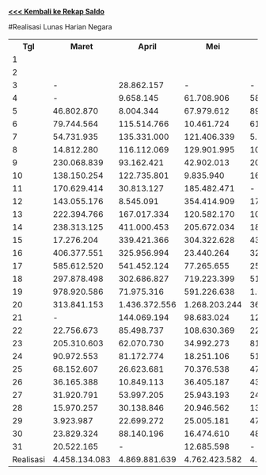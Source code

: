 **[<<< Kembali ke Rekap Saldo](https://github.com/suriawan/Area-Bali-Utara/blob/master/SaldoHarian-Negara-2015.md)**

#Realisasi Lunas Harian Negara

<table><tbody><tr><th>Tgl</th><th>Maret</th><th>April</th><th>Mei</th><th>Juni</th><th>Juli</th><th>Agustus</th><th>September</th><th>Oktober</th><th>Nopember</th></tr><tr><td>1</td><td> </td><td> </td><td> </td><td> </td><td> </td><td> </td><td> </td><td> </td><td> </td></tr><tr><td>2</td><td> </td><td> </td><td> </td><td> </td><td> </td><td> </td><td> </td><td> - </td><td> </td></tr><tr><td>3</td><td> - </td><td> 28.862.157 </td><td> - </td><td> - </td><td> </td><td> </td><td> </td><td> 2.077.123 </td><td> </td></tr><tr><td>4</td><td> - </td><td> 9.658.145 </td><td> 61.708.906 </td><td> 58.352.640 </td><td> 46.036.450 </td><td> 53.946.138 </td><td> 35.275.548 </td><td> 19.893.148 </td><td> 29.206.079 </td></tr><tr><td>5</td><td> 46.802.870 </td><td> 8.004.344 </td><td> 67.979.612 </td><td> 89.614.618 </td><td> 12.346.468 </td><td> 72.520.986 </td><td> 39.818.538 </td><td> 63.718.820 </td><td> 56.059.091 </td></tr><tr><td>6</td><td> 79.744.564 </td><td> 115.514.766 </td><td> 10.461.724 </td><td> 61.861.147 </td><td> 88.854.854 </td><td> 99.262.757 </td><td> 7.098.218 </td><td> 96.828.852 </td><td> 86.764.324 </td></tr><tr><td>7</td><td> 54.731.935 </td><td> 135.331.000 </td><td> 121.406.339 </td><td> 5.219.901 </td><td> 165.652.377 </td><td> 98.003.302 </td><td> 116.554.003 </td><td> 97.921.682 </td><td> 58.675.621 </td></tr><tr><td>8</td><td> 14.812.280 </td><td> 116.112.069 </td><td> 129.901.995 </td><td> 106.690.492 </td><td> 264.250.955 </td><td> 55.632.686 </td><td> 190.355.431 </td><td> 148.508.178 </td><td> 14.295.650 </td></tr><tr><td>9</td><td> 230.068.839 </td><td> 93.162.421 </td><td> 42.902.013 </td><td> 201.952.960 </td><td> 185.542.766 </td><td> 16.898.564 </td><td> 95.635.279 </td><td> 88.267.585 </td><td> 185.030.541 </td></tr><tr><td>10</td><td> 138.150.254 </td><td> 122.735.801 </td><td> 9.835.940 </td><td> 163.460.510 </td><td> 196.576.181 </td><td> 159.271.570 </td><td> 81.434.036 </td><td> 82.942.125 </td><td> 157.574.172 </td></tr><tr><td>11</td><td> 170.629.414 </td><td> 30.813.127 </td><td> 185.482.471 </td><td> - </td><td> 87.774.293 </td><td> 130.145.146 </td><td> 205.066.673 </td><td> 6.446.540 </td><td> 73.652.231 </td></tr><tr><td>12</td><td> 143.055.176 </td><td> 8.545.091 </td><td> 354.414.909 </td><td> 175.610.707 </td><td> 22.202.438 </td><td> 128.761.223 </td><td> 29.139.022 </td><td> 162.005.824 </td><td> 133.332.230 </td></tr><tr><td>13</td><td> 222.394.766 </td><td> 167.017.334 </td><td> 120.582.170 </td><td> 103.642.051 </td><td> 830.015.281 </td><td> 200.213.665 </td><td> 9.198.548 </td><td> 175.424.283 </td><td> 203.168.681 </td></tr><tr><td>14</td><td> 238.313.125 </td><td> 411.000.453 </td><td> 205.672.034 </td><td> 188.693.646 </td><td> 587.028.512 </td><td> 349.260.696 </td><td> 461.773.949 </td><td> 259.679.199 </td><td> 414.747.235 </td></tr><tr><td>15</td><td> 17.276.204 </td><td> 339.421.366 </td><td> 304.322.628 </td><td> 436.418.852 </td><td> 280.275.933 </td><td> 74.381.069 </td><td> 214.103.060 </td><td> 270.248.927 </td><td> 16.482.656 </td></tr><tr><td>16</td><td> 406.377.551 </td><td> 325.956.994 </td><td> 23.440.264 </td><td> 327.254.559 </td><td> 17.488.259 </td><td> 20.637.211 </td><td> 242.225.164 </td><td> 371.480.199 </td><td> 287.606.085 </td></tr><tr><td>17</td><td> 585.612.520 </td><td> 541.452.124 </td><td> 77.265.655 </td><td> 252.050.837 </td><td> 38.861.736 </td><td> 27.353.288 </td><td> 507.310.257 </td><td> 82.306.186 </td><td> 695.374.899 </td></tr><tr><td>18</td><td> 297.878.498 </td><td> 302.686.827 </td><td> 719.223.399 </td><td> 519.619.094 </td><td> 174.201.688 </td><td> 553.252.221 </td><td> 1.249.934.947 </td><td> 25.453.378 </td><td> 425.029.261 </td></tr><tr><td>19</td><td> 978.920.586 </td><td> 71.975.316 </td><td> 591.226.638 </td><td> 1.086.235.083 </td><td> 120.870.051 </td><td> 867.439.778 </td><td> 375.036.159 </td><td> 938.310.325 </td><td> 571.006.901 </td></tr><tr><td>20</td><td> 313.841.153 </td><td> 1.436.372.556 </td><td> 1.268.203.244 </td><td> 367.199.388 </td><td> 533.517.881 </td><td> 1.039.067.290 </td><td> 148.161.771 </td><td> 1.499.991.213 </td><td> 1.286.104.363 </td></tr><tr><td>21</td><td> - </td><td> 144.069.194 </td><td> 98.683.024 </td><td> 12.873.304 </td><td> 125.576.822 </td><td> 95.974.536 </td><td> 218.207.217 </td><td> 98.837.662 </td><td> 68.684.283 </td></tr><tr><td>22</td><td> 22.756.673 </td><td> 85.498.737 </td><td> 108.630.369 </td><td> 222.181.072 </td><td> 258.240.691 </td><td> 39.612.345 </td><td> 94.568.804 </td><td> 53.963.709 </td><td> 16.712.279 </td></tr><tr><td>23</td><td> 205.310.603 </td><td> 62.070.730 </td><td> 34.992.273 </td><td> 81.007.503 </td><td> 91.043.026 </td><td> 17.510.873 </td><td> 63.728.928 </td><td> 44.250.118 </td><td> 83.801.704 </td></tr><tr><td>24</td><td> 90.972.553 </td><td> 81.172.774 </td><td> 18.251.106 </td><td> 51.861.024 </td><td> 37.375.741 </td><td> 72.084.871 </td><td> 15.840.011 </td><td> 32.399.159 </td><td> 52.429.358 </td></tr><tr><td>25</td><td> 68.152.607 </td><td> 26.623.681 </td><td> 70.376.538 </td><td> 47.193.486 </td><td> 12.792.096 </td><td> 38.644.723 </td><td> 59.539.190 </td><td> 18.845.530 </td><td> 45.572.938 </td></tr><tr><td>26</td><td> 36.165.388 </td><td> 10.849.113 </td><td> 36.405.187 </td><td> 43.489.795 </td><td> 13.636.474 </td><td> 42.289.690 </td><td> 26.719.737 </td><td> 47.170.786 </td><td> 30.454.395 </td></tr><tr><td>27</td><td> 31.920.791 </td><td> 53.997.205 </td><td> 25.943.193 </td><td> 24.353.042 </td><td> 132.172.133 </td><td> 29.165.734 </td><td> 15.857.136 </td><td> 25.260.740 </td><td> 55.926.530 </td></tr><tr><td>28</td><td> 15.970.257 </td><td> 30.138.846 </td><td> 20.946.562 </td><td> 13.121.962 </td><td> 73.617.552 </td><td> 41.977.940 </td><td> 53.702.838 </td><td> 28.721.815 </td><td> 16.107.290 </td></tr><tr><td>29</td><td> 3.923.987 </td><td> 22.699.272 </td><td> 25.005.181 </td><td> 47.751.831 </td><td> 77.622.954 </td><td> 25.158.433 </td><td> 94.795.696 </td><td> 24.763.148 </td><td> 14.891.628 </td></tr><tr><td>30</td><td> 23.829.324 </td><td> 88.140.196 </td><td> 16.474.610 </td><td> 48.643.379 </td><td> 38.298.867 </td><td> 11.385.784 </td><td> 40.069.807 </td><td> 54.912.822 </td><td> 23.729.089 </td></tr><tr><td>31</td><td> 20.522.165 </td><td> - </td><td> 12.685.598 </td><td> - </td><td> 32.071.688 </td><td> 58.359.865 </td><td> </td><td> 26.143.132 </td><td> </td></tr><tr><td>Realisasi</td><td> 4.458.134.083 </td><td> 4.869.881.639 </td><td> 4.762.423.582 </td><td> 4.736.352.883 </td><td> 4.543.944.167 </td><td> 4.418.212.384 </td><td> 4.691.149.967 </td><td> 4.846.772.208 </td><td> 5.102.419.514 </td></tr></tbody></table>
